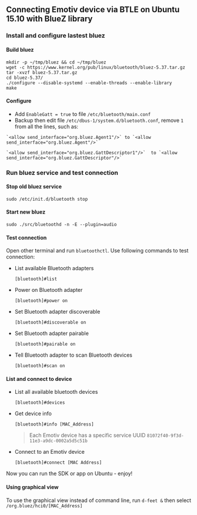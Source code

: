 ## Connecting Emotiv device via BTLE on Ubuntu 15.10 with BlueZ library
### Install and configure lastest bluez
#### Build bluez
```shell
mkdir -p ~/tmp/bluez && cd ~/tmp/bluez
wget -c https://www.kernel.org/pub/linux/bluetooth/bluez-5.37.tar.gz
tar -xvzf bluez-5.37.tar.gz
cd bluez-5.37/
./configure --disable-systemd --enable-threads --enable-library
make
```

#### Configure
   * Add `EnableGatt = true` to file `/etc/bluetooth/main.conf`
   * Backup then edit file `/etc/dbus-1/system.d/bluetooth.conf`, remove `1` from all the lines, such as:
   
    `<allow send_interface="org.bluez.Agent1"/>` to `<allow send_interface="org.bluez.Agent"/>`
    
    `<allow send_interface="org.bluez.GattDescriptor1"/>`  to `<allow send_interface="org.bluez.GattDescriptor"/>`

### Run bluez service and test connection
#### Stop old bluez service
`sudo /etc/init.d/bluetooth stop`

#### Start new bluez
`sudo ./src/bluetoothd -n -E --plugin=audio`

#### Test connection
Open other terminal and run `bluetoothctl`. Use following commands to test connection:
* List available Bluetooth adapters

  `[bluetooth]#list`

* Power on Bluetooth adapter

  `[bluetooth]#power on`

* Set Bluetooth adapter discoverable

  `[bluetooth]#discoverable on`

* Set Bluetooth adapter pairable

  `[bluetooth]#pairable on`

* Tell Bluetooth adapter to scan Bluetooth devices
  
  `[bluetooth]#scan on`

#### List and connect to device
* List all available bluetooth devices

  `[bluetooth]#devices`

* Get device info
  
  `[bluetooth]#info [MAC_Address]`

  > Each Emotiv device has a specific service UUID `81072f40-9f3d-11e3-a9dc-0002a5d5c51b`

* Connect to an Emotiv device
  
  `[bluetooth]#connect [MAC Address]`

Now you can run the SDK or app on Ubuntu - enjoy!

#### Using graphical view
To use the graphical view instead of command line, run `d-feet &` then select `/org.bluez/hci0/[MAC_Address]`
